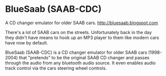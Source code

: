 # BlueSaab (SAAB-CDC)
A CD changer emulator for older SAAB cars.
http://bluesaab.blogspot.com

There's a lot of SAAB cars on the streets. Unfortunately back in the day they didn't have means to hook up an MP3 player to them like modern cars have now by default.

BlueSaab (SAAB-CDC) is a CD changer emulator for older SAAB cars (1998-2004) that "pretends" to be the original SAAB CD changer and passes through the audio from any bluetooth audio source. It even enables audio track control via the cars steering wheel controls.
